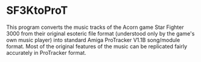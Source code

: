 # SF3KtoProT
This program converts the music tracks of the Acorn game Star Fighter 3000 from their original esoteric file format (understood only by the game's own music player) into standard Amiga ProTracker V1.1B song/module format. Most of the original features of the music can be replicated fairly accurately in ProTracker format. 
